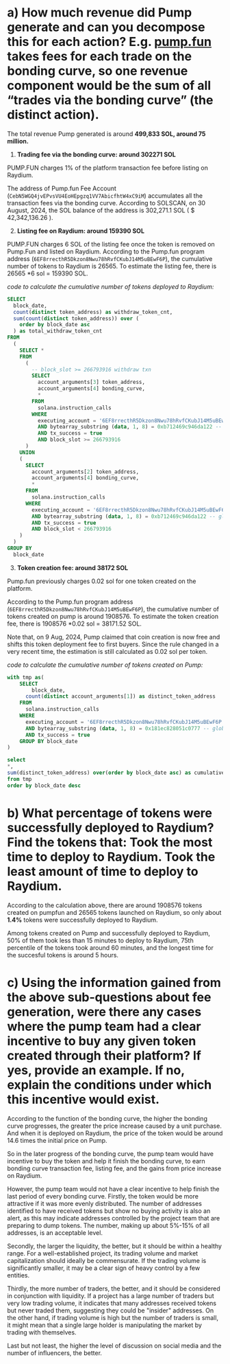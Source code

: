 # a) How much revenue did Pump generate and can you decompose this for each action? E.g. [pump.fun](http://pump.fun/) takes fees for each trade on the bonding curve, so one revenue component would be the sum of all “trades via the bonding curve” (the distinct action).

The total revenue Pump generated is around **499,833 SOL, around 75 million.**

1. **Trading fee via the bonding curve: around 302271 SOL**

PUMP.FUN charges 1% of the platform transaction fee before listing on Raydium.

 The address of Pump.fun Fee Account (`CebN5WGQ4jvEPvsVU4EoHEpgzq1VV7AbicfhtW4xC9iM`) accumulates all the transaction fees via the bonding curve. According to SOLSCAN, on 30 August, 2024, the SOL balance of  the address is 302,271.1 SOL ( \$ 42,342,136.26 ).

2. **Listing fee on Raydium: around 159390 SOL**

PUMP.FUN charges 6 SOL of the listing fee once the token is removed on Pump.Fun and listed on Raydium. According to the Pump.fun program address (`6EF8rrecthR5Dkzon8Nwu78hRvfCKubJ14M5uBEwF6P`), the cumulative number of tokens to Raydium is 26565. To estimate the listing fee, there is 26565 *6 sol = 159390 SOL.

*code to calculate the cumulative number of tokens deployed to Raydium:*

```SQL
SELECT
  block_date,
  count(distinct token_address) as withdraw_token_cnt,
  sum(count(distinct token_address)) over (
    order by block_date asc
  ) as total_withdraw_token_cnt
FROM
  (
    SELECT *
    FROM
      (
        -- block_slot >= 266793916 withdraw txn
        SELECT
          account_arguments[3] token_address,
          account_arguments[4] bonding_curve,
          *
        FROM
          solana.instruction_calls
        WHERE
          executing_account = '6EF8rrecthR5Dkzon8Nwu78hRvfCKubJ14M5uBEwF6P'
          AND bytearray_substring (data, 1, 8) = 0xb712469c946da122 -- global:withdraw sha256 first 8 byte
          AND tx_success = true
          AND block_slot >= 266793916
      )
    UNION
    (
      SELECT
        account_arguments[2] token_address,
        account_arguments[4] bonding_curve,
        *
      FROM
        solana.instruction_calls
      WHERE
        executing_account = '6EF8rrecthR5Dkzon8Nwu78hRvfCKubJ14M5uBEwF6P'
        AND bytearray_substring (data, 1, 8) = 0xb712469c946da122 -- global:withdraw sha256 first 8 byte
        AND tx_success = true
        AND block_slot < 266793916
    )
  )
GROUP BY
  block_date
```

3. **Token creation fee: around 38172 SOL**

Pump.fun previously charges 0.02 sol for one token created on the platform.

According to the Pump.fun program address (`6EF8rrecthR5Dkzon8Nwu78hRvfCKubJ14M5uBEwF6P`), the cumulative number of tokens created on pump is around 1908576. To estimate the token creation fee, there is 1908576 *0.02 sol = 38171.52 SOL.

Note that, on 9 Aug, 2024, Pump claimed that coin creation is now free and shifts this token deployment fee to first buyers. Since the rule changed in a very recent time, the estimation is still calculated as 0.02 sol per token.

*code to calculate the cumulative number of tokens created on Pump:*

```SQL
with tmp as(
    SELECT
        block_date,
      count(distinct account_arguments[1]) as distinct_token_address
    FROM
      solana.instruction_calls
    WHERE
      executing_account = '6EF8rrecthR5Dkzon8Nwu78hRvfCKubJ14M5uBEwF6P'
      AND bytearray_substring (data, 1, 8) = 0x181ec828051c0777 -- global:create sha256 first 8 byte
      AND tx_success = true
    GROUP BY block_date
)

select 
*,
sum(distinct_token_address) over(order by block_date asc) as cumulative_token_created
from tmp 
order by block_date desc
```


# b) What percentage of tokens were successfully deployed to Raydium? Find the tokens that: Took the most time to deploy to Raydium. Took the least amount of time to deploy to Raydium.

According to the calculation above, there are around 1908576 tokens created on pumpfun and 26565 tokens launched on Raydium, so only about **1.4%** tokens were successfully deployed to Raydium.

Among tokens created on Pump and successfully deployed to Raydium, 50% of them took less than 15 minutes to deploy to Raydium, 75th percentile of the tokens took around 60 minutes, and the longest time for the succesful tokens is around 5 hours.


# c) Using the information gained from the above sub-questions about fee generation, were there any cases where the pump team had a clear incentive to buy any given token created through their platform? If yes, provide an example. If no, explain the conditions under which this incentive would exist.

According to the function of the bonding curve, the higher the bonding curve progresses, the greater the price increase caused by a unit purchase. And when it is deployed on Raydium, the price of the token would be around 14.6 times the initial price on Pump.

So in the later progress of the bonding curve, the pump team would have incentive to buy the token and help it finish the bonding curve, to earn bonding curve transaction fee, listing fee, and the gains from price increase on Raydium.

However, the pump team would not have a clear incentive to help finish the last period of every bonding curve. Firstly, the token would be more attractive if it was more evenly distributed.  The number of addresses identified to have received tokens but show no buying activity is also an alert, as this may indicate addresses controlled by the project team that are preparing to dump tokens. The number, making up about 5%-15% of all addresses, is an acceptable level.

Secondly, the larger the liquidity, the better, but it should be within a healthy range. For a well-established project, its trading volume and market capitalization should ideally be commensurate. If the trading volume is significantly smaller, it may be a clear sign of heavy control by a few entities.

Thirdly, the more number of traders, the better, and it should be considered in conjunction with liquidity. If a project has a large number of traders but very low trading volume, it indicates that many addresses received tokens but never traded them, suggesting they could be "insider" addresses. On the other hand, if trading volume is high but the number of traders is small, it might mean that a single large holder is manipulating the market by trading with themselves.

Last but not least, the higher the level of discussion on social media and the number of influencers, the better.
